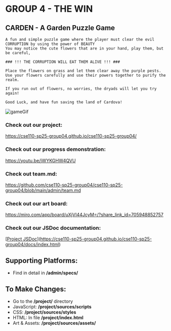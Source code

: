 # GROUP 4 - THE WIN

## CARDEN - A Garden Puzzle Game

```
A fun and simple puzzle game where the player must clear the evil CORRUPTION by using the power of BEAUTY
You may notice the cute flowers that are in your hand, play them, but be careful, 

### !!! THE CORRUPTION WILL EAT THEM ALIVE !!! ###

Place the flowers on grass and let them clear away the purple pests.
Use your flowers carefully and use their powers together to purify the realm.

If you run out of flowers, no worries, the dryads will let you try again!

Good Luck, and have fun saving the land of Cardova!
```
![gameGif](https://github.com/user-attachments/assets/89d91c40-2dfb-4762-be6b-2928ce864673)

### Check out our project:

https://cse110-sp25-group04.github.io/cse110-sp25-group04/

### Check out our progress demonstration:

https://youtu.be/jWYKGHW4QVU

### Check out team.md:

https://github.com/cse110-sp25-group04/cse110-sp25-group04/blob/main/admin/team.md

### Check out our art board:

https://miro.com/app/board/uXjVI44JcyM=/?share_link_id=705948852757



### Check out our JSDoc documentation:

[[Project JSDoc](project/docs/index.html)](https://cse110-sp25-group04.github.io/cse110-sp25-group04/docs/index.html)


## Supporting Platforms:

- Find in detail in **/admin/specs/**

## To Make Changes:

- Go to the **/project/** directory
- JavaScript: **/project/sources/scripts**
- CSS: **/project/sources/styles**
- HTML: In file **/project/index.html**
- Art & Assets: **/project/sources/assets/**
